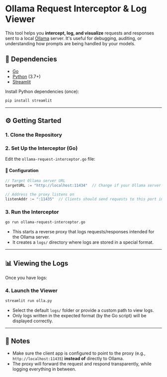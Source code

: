# Ollama Request Interceptor & Log Viewer

This tool helps you **intercept, log, and visualize** requests and responses sent to a local [Ollama](https://ollama.com) server. It's useful for debugging, auditing, or understanding how prompts are being handled by your models.

## 🧰 Dependencies

* [Go](https://golang.org)
* [Python](https://www.python.org) (3.7+)
* [Streamlit](https://streamlit.io)

Install Python dependencies (once):

```bash
pip install streamlit
```

---

## ⚙️ Getting Started

### 1. Clone the Repository

### 2. Set Up the Interceptor (Go)

Edit the `ollama-request-interceptor.go` file:

#### 🔧 Configuration

```go
// Target Ollama server URL
targetURL := "http://localhost:11434"  // Change if your Ollama server is hosted elsewhere

// Address the proxy listens on
listenAddr := ":11435"  // Clients should send requests to this port instead
```

### 3. Run the Interceptor

```bash
go run ollama-request-interceptor.go
```

* This starts a reverse proxy that logs requests/responses intended for the Ollama server.
* It creates a `logs/` directory where logs are stored in a special format.

---

## 📊 Viewing the Logs

Once you have logs:

### 4. Launch the Viewer

```bash
streamlit run olla.py
```

* Select the default `logs/` folder or provide a custom path to view logs.
* Only logs written in the expected format (by the Go script) will be displayed correctly.

---

## 📌 Notes

* Make sure the client app is configured to point to the proxy (e.g., `http://localhost:11435`) **instead of** directly to Ollama.
* The proxy will forward the request and respond transparently, while logging everything in between.

  
